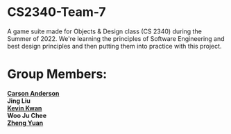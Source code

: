 # CS2340-Team-7
A game suite made for Objects & Design class (CS 2340) during the Summer of 2022. We're learning the principles of Software Engineering and best design principles and then putting them into practice with this project.

<h1>Group Members:</h1>
<p><b> 
<a href="https://majesityreal.github.io/portfolio/" target="_blank">Carson Anderson</a><br/>
Jing Liu<br/>
<a href="https://koolkev246.com">Kevin Kwan</a><br/>
Woo Ju Chee<br/>
<a href="https://www.yuanzheng01.com/" target="_blank">Zheng Yuan</a><br/>
</b></p>

